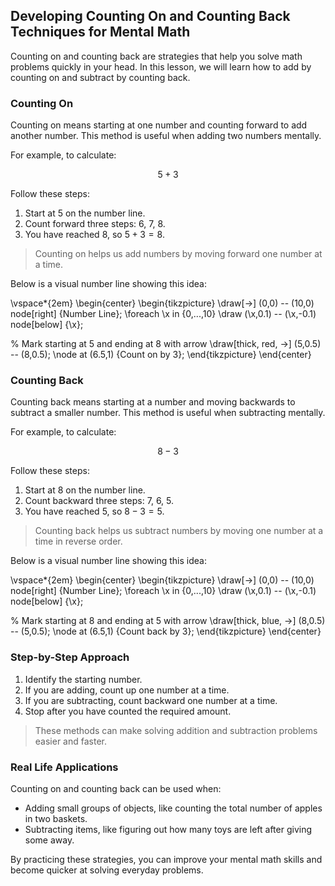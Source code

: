 ## Developing Counting On and Counting Back Techniques for Mental Math

Counting on and counting back are strategies that help you solve math problems quickly in your head. In this lesson, we will learn how to add by counting on and subtract by counting back.

### Counting On

Counting on means starting at one number and counting forward to add another number. This method is useful when adding two numbers mentally.

For example, to calculate:

$$5 + 3$$

Follow these steps:

1. Start at $5$ on the number line.
2. Count forward three steps: $6$, $7$, $8$.
3. You have reached $8$, so $5 + 3 = 8$.

> Counting on helps us add numbers by moving forward one number at a time.

Below is a visual number line showing this idea:

\vspace*{2em}
\begin{center}
\begin{tikzpicture}
\draw[->] (0,0) -- (10,0) node[right] {Number Line};
\foreach \x in {0,...,10}
    \draw (\x,0.1) -- (\x,-0.1) node[below] {\x};

% Mark starting at 5 and ending at 8 with arrow
\draw[thick, red, ->] (5,0.5) -- (8,0.5);
\node at (6.5,1) {Count on by 3};
\end{tikzpicture}
\end{center}

### Counting Back

Counting back means starting at a number and moving backwards to subtract a smaller number. This method is useful when subtracting mentally.

For example, to calculate:

$$8 - 3$$

Follow these steps:

1. Start at $8$ on the number line.
2. Count backward three steps: $7$, $6$, $5$.
3. You have reached $5$, so $8 - 3 = 5$.

> Counting back helps us subtract numbers by moving one number at a time in reverse order.

Below is a visual number line showing this idea:

\vspace*{2em}
\begin{center}
\begin{tikzpicture}
\draw[->] (0,0) -- (10,0) node[right] {Number Line};
\foreach \x in {0,...,10}
    \draw (\x,0.1) -- (\x,-0.1) node[below] {\x};

% Mark starting at 8 and ending at 5 with arrow
\draw[thick, blue, ->] (8,0.5) -- (5,0.5);
\node at (6.5,1) {Count back by 3};
\end{tikzpicture}
\end{center}

### Step-by-Step Approach

1. Identify the starting number.
2. If you are adding, count up one number at a time.
3. If you are subtracting, count backward one number at a time.
4. Stop after you have counted the required amount.

> These methods can make solving addition and subtraction problems easier and faster.

### Real Life Applications

Counting on and counting back can be used when:

- Adding small groups of objects, like counting the total number of apples in two baskets.
- Subtracting items, like figuring out how many toys are left after giving some away.

By practicing these strategies, you can improve your mental math skills and become quicker at solving everyday problems.
